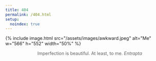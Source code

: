 ```yaml
---
title: 404
permalink: /404.html
setup:
  noindex: true
---
```


{% include image.html src="/assets/images/awkward.jpeg" alt="Me" w="566" h="552" width="50%" %}

> Imperfection is beautiful. At least, to me.
> <cite>Entrapta</cite>


<style>
  blockquote {
    display: flex;
    justify-content: space-around;
    border: none;
    padding: 0;
  }
  p:first-of-type {
    margin: 0;
  }
  p:last-of-type {
    margin-bottom: 0;
  }
</style>
